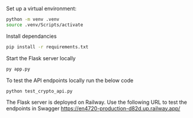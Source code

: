 Set up a virtual environment:  
```bash
python -m venv .venv
source .venv/Scripts/activate
```

Install dependancies
```bash
pip install -r requirements.txt
```

Start the Flask server locally
```bash
py app.py
```

To test the API endpoints locally run the below code
 ```
python test_crypto_api.py
```

The Flask server is deployed on Railway. Use the following URL to test the endpoints in Swagger
https://en4720-production-d82d.up.railway.app/
